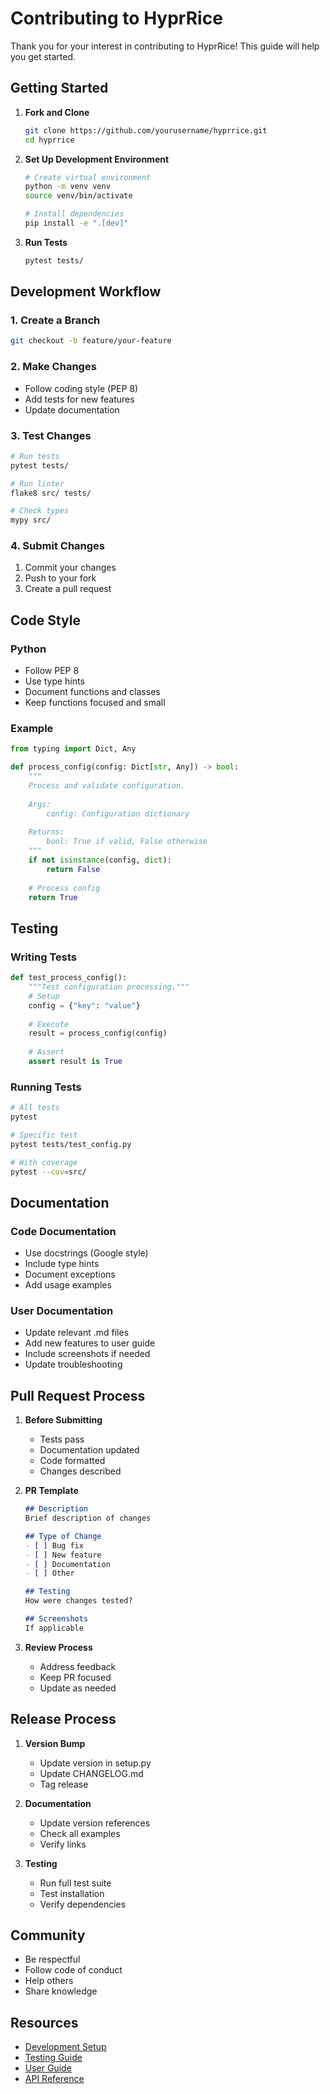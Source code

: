 # Contributing to HyprRice

Thank you for your interest in contributing to HyprRice! This guide will help you get started.

## Getting Started

1. **Fork and Clone**
   ```bash
   git clone https://github.com/yourusername/hyprrice.git
   cd hyprrice
   ```

2. **Set Up Development Environment**
   ```bash
   # Create virtual environment
   python -m venv venv
   source venv/bin/activate
   
   # Install dependencies
   pip install -e ".[dev]"
   ```

3. **Run Tests**
   ```bash
   pytest tests/
   ```

## Development Workflow

### 1. Create a Branch
```bash
git checkout -b feature/your-feature
```

### 2. Make Changes
- Follow coding style (PEP 8)
- Add tests for new features
- Update documentation

### 3. Test Changes
```bash
# Run tests
pytest tests/

# Run linter
flake8 src/ tests/

# Check types
mypy src/
```

### 4. Submit Changes
1. Commit your changes
2. Push to your fork
3. Create a pull request

## Code Style

### Python
- Follow PEP 8
- Use type hints
- Document functions and classes
- Keep functions focused and small

### Example
```python
from typing import Dict, Any

def process_config(config: Dict[str, Any]) -> bool:
    """
    Process and validate configuration.
    
    Args:
        config: Configuration dictionary
        
    Returns:
        bool: True if valid, False otherwise
    """
    if not isinstance(config, dict):
        return False
    
    # Process config
    return True
```

## Testing

### Writing Tests
```python
def test_process_config():
    """Test configuration processing."""
    # Setup
    config = {"key": "value"}
    
    # Execute
    result = process_config(config)
    
    # Assert
    assert result is True
```

### Running Tests
```bash
# All tests
pytest

# Specific test
pytest tests/test_config.py

# With coverage
pytest --cov=src/
```

## Documentation

### Code Documentation
- Use docstrings (Google style)
- Include type hints
- Document exceptions
- Add usage examples

### User Documentation
- Update relevant .md files
- Add new features to user guide
- Include screenshots if needed
- Update troubleshooting

## Pull Request Process

1. **Before Submitting**
   - Tests pass
   - Documentation updated
   - Code formatted
   - Changes described

2. **PR Template**
   ```markdown
   ## Description
   Brief description of changes
   
   ## Type of Change
   - [ ] Bug fix
   - [ ] New feature
   - [ ] Documentation
   - [ ] Other
   
   ## Testing
   How were changes tested?
   
   ## Screenshots
   If applicable
   ```

3. **Review Process**
   - Address feedback
   - Keep PR focused
   - Update as needed

## Release Process

1. **Version Bump**
   - Update version in setup.py
   - Update CHANGELOG.md
   - Tag release

2. **Documentation**
   - Update version references
   - Check all examples
   - Verify links

3. **Testing**
   - Run full test suite
   - Test installation
   - Verify dependencies

## Community

- Be respectful
- Follow code of conduct
- Help others
- Share knowledge

## Resources

- [Development Setup](setup.md)
- [Testing Guide](testing.md)
- [User Guide](../user_guide.md)
- [API Reference](../reference/plugin_api.md) 
